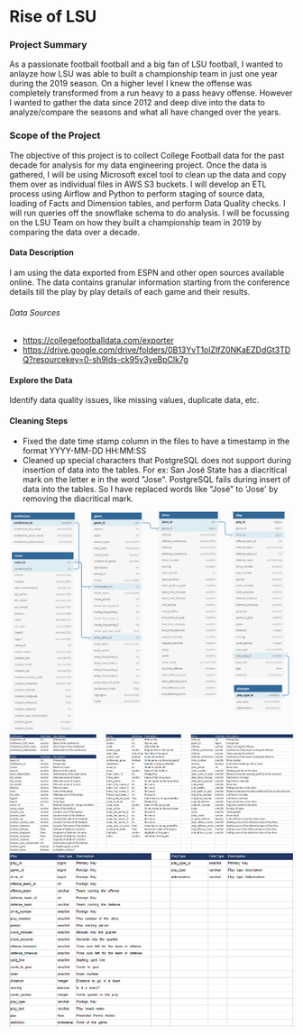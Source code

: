 # Rise of LSU

### Project Summary
As a passionate football football and a big fan of LSU football, I wanted to anlayze how LSU was able to built a championship team in just one year during the 2019 season. On a higher level I knew the offense was completely transformed from a run heavy to a pass heavy offense. However I wanted to gather the data since 2012 and deep dive into the data to analyze/compare the seasons and what all have changed over the years.

### Scope of the Project
The objective of this project is to collect College Football data for the past decade for analysis for my data engineering project. Once the data is gathered, I will be using Microsoft excel tool to clean up the data and copy them over as individual files in AWS S3 buckets. I will develop an ETL process using Airflow and Python to perform staging of source data, loading of Facts and Dimension tables, and perform Data Quality checks. I will run queries off the snowflake schema to do analysis. I will be focussing on the LSU Team on how they built a championship team in 2019 by comparing the data over a decade.

#### Data Description
I am using the data exported from ESPN and other open sources available online. The data contains granular information starting from the conference details till the play by play details of each game and their results.

###### Data Sources 
- https://collegefootballdata.com/exporter
- https://drive.google.com/drive/folders/0B13YvT1olZIfZ0NKaEZDdGt3TDQ?resourcekey=0-sh9lds-ck95y3yeBpClk7g

#### Explore the Data 
Identify data quality issues, like missing values, duplicate data, etc.

#### Cleaning Steps
- Fixed the date time stamp column in the files to have a timestamp in the format YYYY-MM-DD HH:MM:SS
- Cleaned up special characters that PostgreSQL does not support during insertion of data into the tables. For ex: San José State has a diacritical mark on the letter e in the word "Jose". PostgreSQL fails during insert of data into the tables. So I have replaced words like "José" to 'Jose' by removing the diacritical mark.


<img src='images/Staging Data Model.png'>

<img src='images/Data_Dictionary_1.jpg'>

<img src='images/Data_Dictionary_2.jpg'>




     
     
     
     
     
